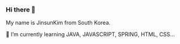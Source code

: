 ### Hi there 👋

My name is JinsunKim from South Korea.

🌱 I’m currently learning JAVA, JAVASCRIPT, SPRING, HTML, CSS...


